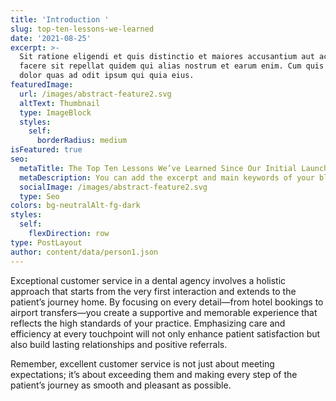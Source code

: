 ```yaml
---
title: 'Introduction '
slug: top-ten-lessons-we-learned
date: '2021-08-25'
excerpt: >-
  Sit ratione eligendi et quis distinctio et maiores accusantium aut accusamus
  facere sit repellat quidem qui alias nostrum et earum enim. Cum quis sint eos
  dolor quas ad odit ipsum qui quia eius.
featuredImage:
  url: /images/abstract-feature2.svg
  altText: Thumbnail
  type: ImageBlock
  styles:
    self:
      borderRadius: medium
isFeatured: true
seo:
  metaTitle: The Top Ten Lessons We’ve Learned Since Our Initial Launch
  metaDescription: You can add the excerpt and main keywords of your blog post here.
  socialImage: /images/abstract-feature2.svg
  type: Seo
colors: bg-neutralAlt-fg-dark
styles:
  self:
    flexDirection: row
type: PostLayout
author: content/data/person1.json
---
```

Exceptional customer service in a dental agency involves a holistic approach that starts from the very first interaction and extends to the patient’s journey home. By focusing on every detail—from hotel bookings to airport transfers—you create a supportive and memorable experience that reflects the high standards of your practice. Emphasizing care and efficiency at every touchpoint will not only enhance patient satisfaction but also build lasting relationships and positive referrals.

Remember, excellent customer service is not just about meeting expectations; it’s about exceeding them and making every step of the patient’s journey as smooth and pleasant as possible.
